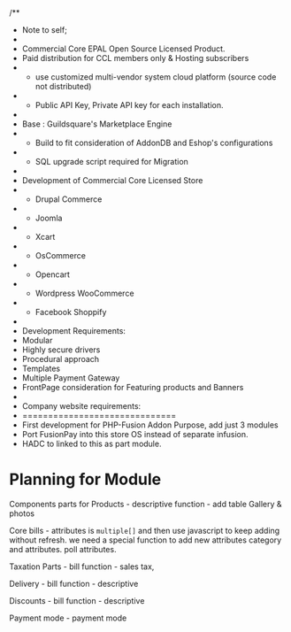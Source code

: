 /**
 * Note to self;
 *
 * Commercial Core EPAL Open Source Licensed Product.
 * Paid distribution for CCL members only & Hosting subscribers
 * - use customized multi-vendor system cloud platform (source code not distributed)
 * - Public API Key, Private API key for each installation.
 *
 * Base : Guildsquare's Marketplace Engine
 * - Build to fit consideration of AddonDB and Eshop's configurations
 * - SQL upgrade script required for Migration
 *
 * Development of Commercial Core Licensed Store
 * - Drupal Commerce
 * - Joomla
 * - Xcart
 * - OsCommerce
 * - Opencart
 * - Wordpress WooCommerce
 * - Facebook Shoppify
 *
 * Development Requirements:
 * Modular
 * Highly secure drivers
 * Procedural approach
 * Templates
 * Multiple Payment Gateway
 * FrontPage consideration for Featuring products and Banners
 *
 * Company website requirements:
 * ==============================
 * First development for PHP-Fusion Addon Purpose, add just 3 modules
 * Port FusionPay into this store OS instead of separate infusion.
 * HADC to linked to this as part module.


Planning for Module
======================
Components parts for Products - descriptive function - add table
Gallery & photos

Core bills - attributes is ````multiple[]```` and then use javascript to keep adding without refresh.
we need a special function to add new attributes category and attributes. poll attributes. 


Taxation Parts - bill function - sales tax, 

Delivery - bill function - descriptive

Discounts - bill function - descriptive

Payment mode - payment mode

